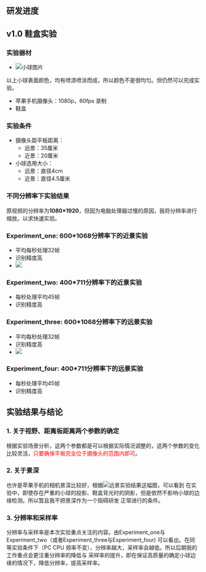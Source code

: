 研发进度
------
## v1.0 鞋盒实验
### 实验器材
- ![小球图片](https://github.com/505788057/Ball-Tracking/blob/master/MD_img/experiment/v1.0/balls.JPG)

以上小球表面颜色，均有喷漆喷涂而成，所以颜色不是很均匀。但仍然可以完成实验。

- 苹果手机摄像头：1080p，60fps 录制
- 鞋盒
### 实验条件
- 摄像头距平板距离：
    - 远景：35厘米
    - 近景：20厘米
- 小球选用大小： 
    - 远景：直径4cm
    - 近景：直径4.5厘米
### 不同分辨率下实验结果
原视频的分辨率为**1080×1920**，但因为电脑处理器过慢的原因，我将分辨率进行缩放。以求快速实验。
### Experiment_one: 600*1068分辨率下的近景实验
- 平均每秒处理32帧
- 识别精度高
- ![](https://github.com/505788057/Ball-Tracking/blob/master/MD_img/experiment/v1.0/jinjing.png)
### Experiment_two: 400*711分辨率下的近景实验
- 每秒处理平均45帧
- 识别精度高

### Experiment_three: 600*1068分辨率下的远景实验
- 平均每秒处理32帧
- 识别精度高
- ![](https://github.com/505788057/Ball-Tracking/blob/master/MD_img/experiment/v1.0/yuanjing.png)
### Experiment_four: 400*711分辨率下的远景实验
- 每秒处理平均45帧
- 识别精度高

实验结果与结论
------------
### 1. 关于视野、距离板距离两个参数的确定

根据实验场景分析，这两个参数都是可以根据实际情况调整的，这两个参数的变化比较灵活，<font color="red">只要确保平板完全位于摄像头的范围内即可</font>。
### 2. 关于景深
也许是苹果手机的相机景深比较好，根据![远景实验结果](https://github.com/505788057/Ball-Tracking/blob/master/MD_img/experiment/v1.0/yuanjing.png)这幅图，可以看到
在实验中，即使存在严重的小球的投影、鞋盒背光时的阴影，但是依然不影响小球的边缘检测。所以暂且我不把景深作为一个阻碍研发
正常进行的条件。
### 3. 分辨率和采样率
分辨率与采样率是本次实验重点关注的内容。由Experiment_one与Experiment_two（或者Experiment_three与Experiment_four)
可以看出。在同等实验条件下（PC CPU 频率不变），分辨率越大，采样率会越低。所以后期我的工作重点会更注重分辨率的降低与
采样率的提升，即在保证高质量的确定小球边缘的情况下，降低分辨率，提高采样率。

